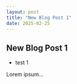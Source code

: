 ```yaml
---
layout: post
title: "New Blog Post 1"
date: 2025-02-25
---
```


## New Blog Post 1

* test 1

Lorem ipsum...

